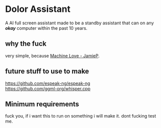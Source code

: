 # Dolor Assistant 
A AI full screen assistant made to be a standby assistant that can on any ***okay*** computer within the past 10 years. 

## why the fuck
very simple, because [Machine Love - JamieP](https://www.youtube.com/watch?v=sqK-jh4TDXo).

## future stuff to use to make
https://github.com/espeak-ng/espeak-ng  
https://github.com/ggml-org/whisper.cpp

## Minimum requirements
fuck you, if i want this to run on something i will make it. dont fucking test me.
